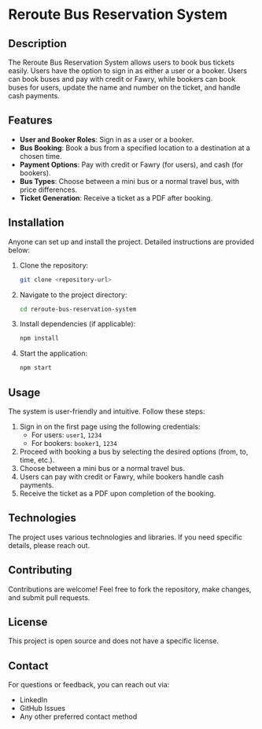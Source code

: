 # Reroute Bus Reservation System

## Description
The Reroute Bus Reservation System allows users to book bus tickets easily. Users have the option to sign in as either a user or a booker. Users can book buses and pay with credit or Fawry, while bookers can book buses for users, update the name and number on the ticket, and handle cash payments.

## Features
- **User and Booker Roles**: Sign in as a user or a booker.
- **Bus Booking**: Book a bus from a specified location to a destination at a chosen time.
- **Payment Options**: Pay with credit or Fawry (for users), and cash (for bookers).
- **Bus Types**: Choose between a mini bus or a normal travel bus, with price differences.
- **Ticket Generation**: Receive a ticket as a PDF after booking.

## Installation
Anyone can set up and install the project. Detailed instructions are provided below:

1. Clone the repository:
   ```bash
   git clone <repository-url>
   ```

2. Navigate to the project directory:
   ```bash
   cd reroute-bus-reservation-system
   ```

3. Install dependencies (if applicable):
   ```bash
   npm install
   ```

4. Start the application:
   ```bash
   npm start
   ```

## Usage
The system is user-friendly and intuitive. Follow these steps:

1. Sign in on the first page using the following credentials:
   - For users: `user1`, `1234`
   - For bookers: `booker1`, `1234`
2. Proceed with booking a bus by selecting the desired options (from, to, time, etc.).
3. Choose between a mini bus or a normal travel bus.
4. Users can pay with credit or Fawry, while bookers handle cash payments.
5. Receive the ticket as a PDF upon completion of the booking.

## Technologies
The project uses various technologies and libraries. If you need specific details, please reach out.

## Contributing
Contributions are welcome! Feel free to fork the repository, make changes, and submit pull requests.

## License
This project is open source and does not have a specific license.

## Contact
For questions or feedback, you can reach out via:
- LinkedIn
- GitHub Issues
- Any other preferred contact method
